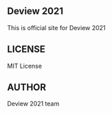 ## Deview 2021
This is official site for Deview 2021
## LICENSE
MIT License
## AUTHOR
Deview 2021 team

